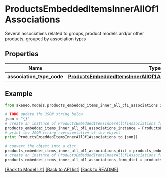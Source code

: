 # ProductsEmbeddedItemsInnerAllOf1Associations

Several associations related to groups, product models and/or other products, grouped by association types

## Properties
Name | Type | Description | Notes
------------ | ------------- | ------------- | -------------
**association_type_code** | [**ProductsEmbeddedItemsInnerAllOf1AssociationsAssociationTypeCode**](ProductsEmbeddedItemsInnerAllOf1AssociationsAssociationTypeCode.md) |  | [optional] 

## Example

```python
from akeneo.models.products_embedded_items_inner_all_of1_associations import ProductsEmbeddedItemsInnerAllOf1Associations

# TODO update the JSON string below
json = "{}"
# create an instance of ProductsEmbeddedItemsInnerAllOf1Associations from a JSON string
products_embedded_items_inner_all_of1_associations_instance = ProductsEmbeddedItemsInnerAllOf1Associations.from_json(json)
# print the JSON string representation of the object
print ProductsEmbeddedItemsInnerAllOf1Associations.to_json()

# convert the object into a dict
products_embedded_items_inner_all_of1_associations_dict = products_embedded_items_inner_all_of1_associations_instance.to_dict()
# create an instance of ProductsEmbeddedItemsInnerAllOf1Associations from a dict
products_embedded_items_inner_all_of1_associations_form_dict = products_embedded_items_inner_all_of1_associations.from_dict(products_embedded_items_inner_all_of1_associations_dict)
```
[[Back to Model list]](../README.md#documentation-for-models) [[Back to API list]](../README.md#documentation-for-api-endpoints) [[Back to README]](../README.md)



